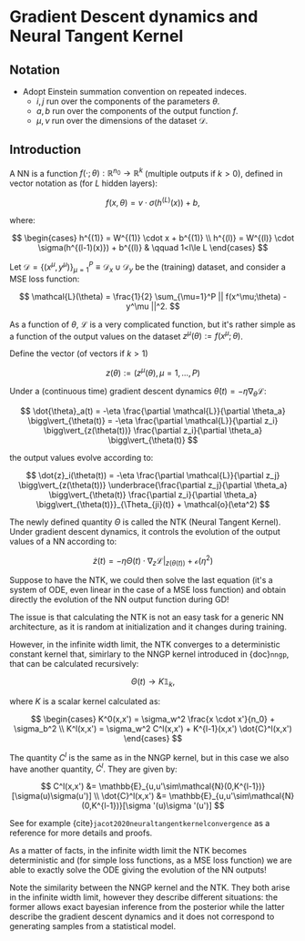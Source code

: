 # Gradient Descent dynamics and Neural Tangent Kernel 

## Notation

- Adopt Einstein summation convention on repeated indeces.
    - $i,j$ run over the components of the parameters $\theta$.
    - $a,b$ run over the components of the output function $f$.
    - $\mu,\nu$ run over the dimensions of the dataset $\mathcal{D}$.


## Introduction

A NN is a function $f(\cdot;\theta):\mathbb{R}^{n_0} \to \mathbb{R}^k$ (multiple outputs if $k>0$), defined in vector notation as (for $L$ hidden layers):

$$
f(x,\theta) = v \cdot \sigma(h^{(L)}(x)) + b,
$$

where:

$$
\begin{cases}
h^{(1)} = W^{(1)} \cdot x + b^{(1)} \\
h^{(l)} = W^{(l)} \cdot \sigma(h^{(l-1)(x)}) + b^{(l)} & \qquad 1<l\le L
\end{cases}
$$

Let $\mathcal{D} = \{ (x^\mu, y^\mu) \}_{\mu=1}^P \equiv \mathcal{D}_x \cup \mathcal{D}_y$ be the (training) dataset, and consider a MSE loss function:

$$
\mathcal{L}(\theta) = \frac{1}{2} \sum_{\mu=1}^P || f(x^\mu;\theta) - y^\mu ||^2.
$$

As a function of $\theta$, $\mathcal{L}$ is a very complicated function, but it's rather simple as a function of the output values on the dataset $z^\mu(\theta):=f(x^\mu;\theta)$.

Define the vector (of vectors if $k>1$)

$$
z(\theta) := (z^\mu(\theta), \mu=1,\dots,P)
$$

Under a (continuous time) gradient descent dynamics $\dot{\theta}(t) = -\eta \nabla_\theta \mathcal{L}$:

$$
\dot{\theta}_a(t) = -\eta \frac{\partial \mathcal{L}}{\partial \theta_a} \bigg\vert_{\theta(t)} = -\eta \frac{\partial \mathcal{L}}{\partial z_i} \bigg\vert_{z(\theta(t))} \frac{\partial z_i}{\partial \theta_a} \bigg\vert_{\theta(t)}
$$

the output values evolve according to:

$$
\dot{z}_i(\theta(t)) = -\eta \frac{\partial \mathcal{L}}{\partial z_j} \bigg\vert_{z(\theta(t))} \underbrace{\frac{\partial z_j}{\partial \theta_a} \bigg\vert_{\theta(t)} \frac{\partial z_i}{\partial \theta_a} \bigg\vert_{\theta(t)}}_{\Theta_{ji}(t)} + \mathcal{o}(\eta^2) 
$$

The newly defined quantity $\Theta$ is called the NTK (Neural Tangent Kernel). Under gradient descent dynamics, it controls the evolution of the output values of a NN according to:
 
$$
\dot{z}(t) = -\eta \Theta(t) \cdot \nabla_z \mathcal{L} \bigg\vert_{z(\theta(t))} + \mathcal{o}(\eta^2)
$$

Suppose to have the NTK, we could then solve the last equation (it's a system of ODE, even linear in the case of a MSE loss function) and obtain directly the evolution of the NN output function during GD!

The issue is that calculating the NTK is not an easy task for a generic NN architecture, as it is random at initialization and it changes during training.

However, in the infinite width limit, the NTK converges to a deterministic constant kernel that, simirlary to the NNGP kernel introduced in {doc}`nngp`, that can be calculated recursively:

$$
\Theta(t) \to K \mathbb{1}_{k},
$$

where $K$ is a scalar kernel calculated as:

$$
\begin{cases}
K^0(x,x') = \sigma_w^2 \frac{x \cdot x'}{n_0} + \sigma_b^2 \\
K^l(x,x') = \sigma_w^2 C^l(x,x') + K^{l-1}(x,x') \dot{C}^l(x,x') 
\end{cases}
$$

The quantity $C^l$ is the same as in the NNGP kernel, but in this case we also have another quantity, $\dot{C}^l$. They are given by:

$$
C^l(x,x') &= \mathbb{E}_{u,u'\sim\mathcal{N}(0,K^{l-1})}[\sigma(u)\sigma(u')] \\
\dot{C}^l(x,x') &= \mathbb{E}_{u,u'\sim\mathcal{N}(0,K^{l-1})}[\sigma '(u)\sigma '(u')]
$$

See for example {cite}`jacot2020neuraltangentkernelconvergence` as a reference for more details and proofs.

As a matter of facts, in the infinite width limit the NTK becomes deterministic and (for simple loss functions, as a MSE loss function) we are able to exactly solve the ODE giving the evolution of the NN outputs!

Note the similarity between the NNGP kernel and the NTK. They both arise in the infinite width limit, however they describe different situations: the former allows exact bayesian inference from the posterior while the latter describe the gradient descent dynamics and it does not correspond to generating samples from a statistical model. 